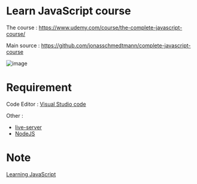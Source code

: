# Learn JavaScript course

The course : https://www.udemy.com/course/the-complete-javascript-course/

Main source : https://github.com/jonasschmedtmann/complete-javascript-course

![image](https://user-images.githubusercontent.com/95949597/186229512-1d70d26a-8313-46e1-978c-7b3cbc350930.png)

# Requirement
Code Editor : [Visual Studio code](https://code.visualstudio.com/)

Other : 
- [live-server](https://www.npmjs.com/package/live-server)
- [NodeJS](https://nodejs.org/en/)


# Note
[Learning JavaScript](https://www.notion.so/ab430cded8a1497089bf1db25c92b898)
